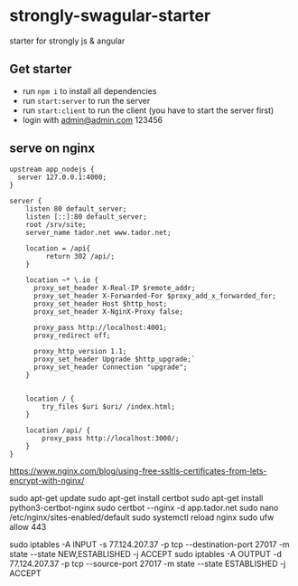 # strongly-swagular-starter

starter for strongly js & angular

## Get starter

* run ```npm i``` to install all dependencies
* run ```start:server``` to run the server
* run ```start:client``` to run the client (you have to start the server first)
* login with admin@admin.com 123456

## serve on nginx

```
upstream app_nodejs {
  server 127.0.0.1:4000;
}

server {
    listen 80 default_server;
    listen [::]:80 default_server;
    root /srv/site;
    server_name tador.net www.tador.net;
    
    location = /api{
         return 302 /api/;
    }
    
    location ~* \.io {
      proxy_set_header X-Real-IP $remote_addr;
      proxy_set_header X-Forwarded-For $proxy_add_x_forwarded_for;
      proxy_set_header Host $http_host;
      proxy_set_header X-NginX-Proxy false;

      proxy_pass http://localhost:4001;
      proxy_redirect off;

      proxy_http_version 1.1;
      proxy_set_header Upgrade $http_upgrade;`
      proxy_set_header Connection "upgrade";
    }


    location / {
        try_files $uri $uri/ /index.html;
    }

    location /api/ {
        proxy_pass http://localhost:3000/;
    }
}
```

https://www.nginx.com/blog/using-free-ssltls-certificates-from-lets-encrypt-with-nginx/

sudo apt-get update sudo apt-get install certbot sudo apt-get install python3-certbot-nginx sudo certbot --nginx -d
app.tador.net sudo nano /etc/nginx/sites-enabled/default sudo systemctl reload nginx sudo ufw allow 443

sudo iptables -A INPUT -s 77.124.207.37 -p tcp --destination-port 27017 -m state --state NEW,ESTABLISHED -j ACCEPT 
sudo iptables -A OUTPUT -d 77.124.207.37 -p tcp --source-port 27017 -m state --state ESTABLISHED -j ACCEPT
